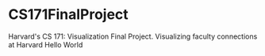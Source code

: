 # CS171FinalProject
Harvard's CS 171: Visualization Final Project. Visualizing faculty connections at Harvard
Hello World